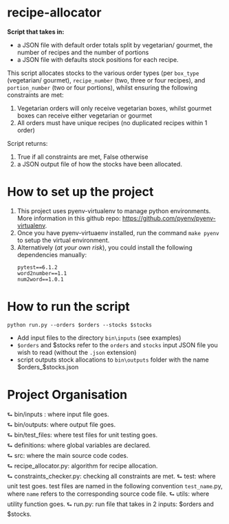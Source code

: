 # recipe-allocator
**Script that takes in:**
- a JSON file with default order totals split by vegetarian/ gourmet, the number of recipes and the number of portions 
- a JSON file with defaults stock positions for each recipe.

This script allocates stocks to the various order types (per `box_type` (vegetarian/ gourmet), `recipe_number` (two, three or four recipes), and `portion_number` (two or four portions), whilst
ensuring the following constraints are met:
1. Vegetarian orders will only receive vegetarian boxes, whilst gourmet boxes can receive either vegetarian or gourmet
2. All orders must have unique recipes (no duplicated recipes within 1 order)

Script returns:
1. True if all constraints are met, False otherwise 
2. a JSON output file of how the stocks have been allocated.


# How to set up the project
1. This project uses pyenv-virtualenv to manage python environments. More information in this github repo: https://github.com/pyenv/pyenv-virtualenv.
2. Once you have pyenv-virtuaenv installed, run the command `make pyenv` to setup the virtual environment.
3. Alternatively (*at your own risk*), you could install the following dependencies manually:
    ```
    pytest==6.1.2
    word2number==1.1
    num2word==1.0.1
    ```
    
# How to run the script
```
python run.py --orders $orders --stocks $stocks
```
- Add input files to the directory `bin\inputs` (see examples)
- `$orders` and $stocks refer to the `orders` and `stocks` input JSON file you wish to read (without the `.json` extension)
- script outputs stock allocations to `bin\outputs` folder with the name $orders_$stocks.json

# Project Organisation
⮑ bin/inputs : where input file goes.   
⮑ bin/outputs: where output file goes.   
⮑ bin/test_files: where test files for unit testing goes.       
⮑ definitions: where global variables are declared.   
⮑ src: where the main source code codes.   
⮑ recipe_allocator.py: algorithm for recipe allocation.   
⮑ constraints_checker.py: checking all constraints are met.
⮑ test: where unit test goes. test files are named in the following convention `test_name`.py, where `name` refers to the corresponding source code file.
⮑ utils: where utility function goes.
⮑ run.py: run file that takes in 2 inputs: $orders and $stocks.   
